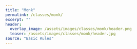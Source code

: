 ```yaml
---
title: "Monk"
permalink: /classes/monk/
excerpt: ""
header:
  overlay_image: /assets/images/classes/monk/header.png
  teaser: /assets/images/classes/monk/header.jpg
source: "Basic Rules"
---
```

